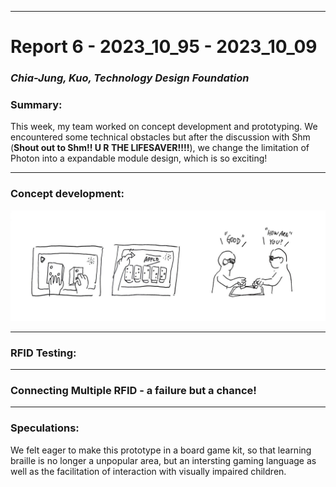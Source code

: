 
---
# Report 6 - 2023_10_95 - 2023_10_09 #
### *Chia-Jung, Kuo, Technology Design Foundation*

### Summary:

This week, my team worked on concept development and prototyping. We encountered some technical obstacles but after the discussion with Shm (**Shout out to Shm!! U R THE LIFESAVER!!!!**), we change the limitation of Photon into a expandable module design, which is so exciting!

---

### Concept development:




<img width="800" alt="Storyboard" src="https://github.com/Berkeley-MDes/tdf-fa23-chiajungkuo/blob/main/weekly-reports/report6/2023_10_02-storyboard.jpg">

---

### RFID Testing:


---

### Connecting Multiple RFID - a failure but a chance!


---
### Speculations:

We felt eager to make this prototype in a board game kit, so that learning braille is no longer a unpopular area, but an intersting gaming language as well as the facilitation of interaction with visually impaired children.




